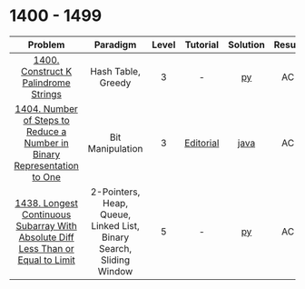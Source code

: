# 1400 - 1499

|                                                                                            Problem                                                                                            |                              Paradigm                               | Level |                                                         Tutorial                                                         |                                          Solution                                          | Result |
| :-------------------------------------------------------------------------------------------------------------------------------------------------------------------------------------------: | :-----------------------------------------------------------------: | :---: | :----------------------------------------------------------------------------------------------------------------------: | :----------------------------------------------------------------------------------------: | :----: |
|                                             [1400. Construct K Palindrome Strings](https://leetcode.com/problems/construct-k-palindrome-strings/)                                             |                         Hash Table, Greedy                          |   3   |                                                            -                                                             |                       [py](./1400_Construct_K_Palindrome_Strings.py)                       |   AC   |
|         [1404. Number of Steps to Reduce a Number in Binary Representation to One](https://leetcode.com/problems/number-of-steps-to-reduce-a-number-in-binary-representation-to-one/)         |                          Bit Manipulation                           |   3   | [Editorial](https://leetcode.com/problems/number-of-steps-to-reduce-a-number-in-binary-representation-to-one/editorial/) |   [java](./1404_Number_of_Steps_to_Reduce_a_Number_in_Binary_Representation_to_One.java)   |   AC   |
| [1438. Longest Continuous Subarray With Absolute Diff Less Than or Equal to Limit](https://leetcode.com/problems/longest-continuous-subarray-with-absolute-diff-less-than-or-equal-to-limit/) | 2-Pointers, Heap, Queue, Linked List, Binary Search, Sliding Window |   5   |                                                            -                                                             | [py](./1438_Longest_Continuous_Subarray_With_Absolute_Diff_Less_Than_or_Equal_to_Limit.py) |   AC   |
